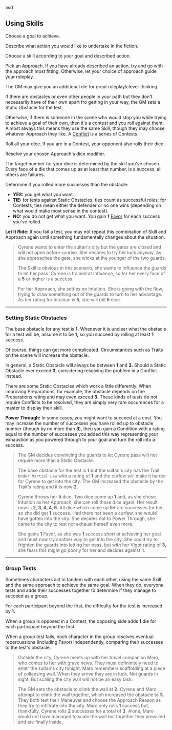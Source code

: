 asd

## Using Skills

Choose a goal to achieve.

Describe what action you would like to undertake in the fiction.

Choose a skill according to your goal and described action.

Pick an [Approach.](Approaches) If you have already described an action, try and go with the approach most fitting. Otherwise, let your choice of approach guide your roleplay.

The GM may give you an additional die for great roleplay/clever thinking.

If there are obstacles or even other people in your path but they don't necessarily have of their own apart fro getting in your way, the GM sets a Static Obstacle for the test.

Otherwise, if there is someone in the scene who would stop you while trying to achieve a goal of their own, then it's a contest and you roll against them. Almost always this means they use the same Skill, though they may choose whatever Approach they like. A [Conflict](Conflict) is a series of Contests.

Roll all your dice. If you are in a Contest, your opponent also rolls their dice.

Resolve your chosen Approach's dice modifier.

The target number for your dice is determined by the skill you've chosen. Every face of a die that comes up as at least that number, is a success, all others are failures.

Determine if you rolled more successes than the obstacle:

- **YES:** you get what you want.
- **TIE:** for tests against Static Obstacles, ties count as successful roles; for Contests, ties mean either the defender or no one wins (depending on what would make most sense in the contest).
- **NO:** you do not get what you want. You gain **1** [Favor](Favor) for each success you've rolled.

**Let It Ride:** If you fail a test, you may not repeat this combination of Skill and Approach again until something fundamentally changes about the situation.



> Cyrene wants to enter the sultan's city but the gates are closed and will not open before sunrise. She decides to try her luck anyway. As she approaches the gate, she winks at the younger of the two guards.
>
> The Skill is obvious in this scenario, she wants to Influence the guards to let her pass. Cyrene is trained at Influence, so for her every face of a **5** or higher is a success.
>
> For her Approach, she settles on Intuition. She is going with the flow, trying to draw something out of the guards to turn to her advantage. As her rating for Intuition is **5,** she will roll **5** dice.

---

### Setting Static Obstacles

The base obstacle for any test is **1.** Whenever it is unclear what the obstacle for a test will be, assume it to be **1,** so you succeed by rolling at least **1** success.

Of course, things can get more complicated. Circumstances such as Traits on the scene will increase the obstacle.

In general, a Static Obstacle will always be between **1** and **3.** Should a Static Obstacle ever exceed **3,** considering resolving the problem in a Conflict instead.

There are some Static Obstacles which work a little differently. When improving Preparations, for example, the obstacle depends on the Preparations rating and may even exceed **3.** These kinds of tests do not require Conflicts to be resolved, they are simply very rare occurences for a master to display their skill.

**Power Through:** In some cases, you might want to succeed at a cost. You may increase the number of successes you have rolled up to obstacle number (though by no more than **3**), then you gain a Condition with a rating equal to the number of successes you added this way representing your exhaustion as you powered through to your goal and turn the roll into a success.



> The GM decides convincing the guards to let Cyrene pass will not require more than a Static Obstacle.
>
> The base obstacle for the test is **1** but the sultan's city has the Trait `Under Martial Law` with a rating of **1** and the curfew will make it harder for Cyrene to get into the city. The GM increased the obstacle by the Trait's rating and it is now **2.**
>
> Cyrene throws her **5** dice. Two dice come up **1** and, as she chose Intuition as her Approach, she can roll those dice again. Her result now is **2, 3, 4, 4, 6.** All dice which come up **5+** are successes for her, so she did get **1** success. Had there not been a curfew, she would have gotten into the city. She decides not to Power Through, she came to the city to rest not exhaust herself even more.
>
> She gains **1** Favor, as she was **1** success short of achieving her goal and must now try another way to get into the city. She could try to frighten the guards into letting her pass, but with her Vigor rating of **3,** she fears this might go poorly for her and decides against it.

---

### Group Tests

Sometimes characters act in tandem with each other, using the same Skill and the same approach to achieve the same goal. When they do, everyone tests and adds their successes together to determine if they manage to succeed as a group.

For each participant beyond the first, the difficulty for the test is increased by **1.**

When a group is opposed in a Contest, the opposing side adds **1** die for each participant beyond the first.

When a group test fails, each character in the group resolves eventual repercussions (including Favor) independently, comparing their successes to the test's obstacle.



> Outside the city, Cyrene meets up with her travel companion Maro, who comes to her with grave news. They must defininitely need to enter the sultan's city tonight. Maro remembers scaffolding at a piece of collapsing wall. When they arrive they are in luck. Not guards in sight. But scaling the city wall will not be an easy task.
>
> The GM sets the obstacle to climb the wall at **2.** Cyrene and Maro attempt to climb the wall together, which increased the obstacle to **3.** They both test their Maneuver and choose the Approach Reason as they try to infiltrate into the city. Maro only rolls **1** success but, thankfully, Cyrene rolls **2** successes for a total of **3**. Alone, Maro would not have managed to scale the wall but together they prevailed and are finally inside.


